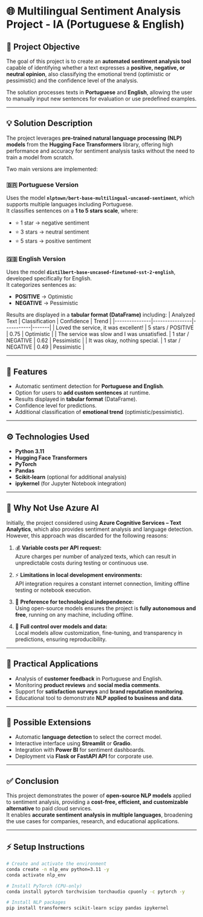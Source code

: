 # 🌐 Multilingual Sentiment Analysis Project - IA (Portuguese & English)

## 🎯 Project Objective
The goal of this project is to create an **automated sentiment analysis tool** capable of identifying whether a text expresses a **positive, negative, or neutral opinion**, also classifying the emotional trend (optimistic or pessimistic) and the confidence level of the analysis.

The solution processes texts in **Portuguese** and **English**, allowing the user to manually input new sentences for evaluation or use predefined examples.

---

## 💡 Solution Description
The project leverages **pre-trained natural language processing (NLP) models** from the **Hugging Face Transformers** library, offering high performance and accuracy for sentiment analysis tasks without the need to train a model from scratch.

Two main versions are implemented:

### 🇧🇷 Portuguese Version
Uses the model **`nlptown/bert-base-multilingual-uncased-sentiment`**, which supports multiple languages including Portuguese.  
It classifies sentences on a **1 to 5 stars scale**, where:
- ⭐ 1 star → negative sentiment  
- ⭐ 3 stars → neutral sentiment  
- ⭐ 5 stars → positive sentiment  

### 🇬🇧 English Version
Uses the model **`distilbert-base-uncased-finetuned-sst-2-english`**, developed specifically for English.  
It categorizes sentences as:
- **POSITIVE** → Optimistic  
- **NEGATIVE** → Pessimistic  

Results are displayed in a **tabular format (DataFrame)** including:
| Analyzed Text | Classification | Confidence | Trend |
|---------------|----------------|-----------|-------|
| Loved the service, it was excellent! | 5 stars / POSITIVE | 0.75 | Optimistic |
| The service was slow and I was unsatisfied. | 1 star / NEGATIVE | 0.62 | Pessimistic |
| It was okay, nothing special. | 1 star / NEGATIVE | 0.49 | Pessimistic |

---

## 🧩 Features
- Automatic sentiment detection for **Portuguese and English**.  
- Option for users to **add custom sentences** at runtime.  
- Results displayed in **tabular format** (DataFrame).  
- Confidence level for predictions.  
- Additional classification of **emotional trend** (optimistic/pessimistic).  

---

## ⚙️ Technologies Used
- **Python 3.11**  
- **Hugging Face Transformers**  
- **PyTorch**  
- **Pandas**  
- **Scikit-learn** (optional for additional analysis)  
- **ipykernel** (for Jupyter Notebook integration)  

---

## 💬 Why Not Use Azure AI
Initially, the project considered using **Azure Cognitive Services – Text Analytics**, which also provides sentiment analysis and language detection.  
However, this approach was discarded for the following reasons:

1. 💰 **Variable costs per API request:**  
   Azure charges per number of analyzed texts, which can result in unpredictable costs during testing or continuous use.

2. ⚡ **Limitations in local development environments:**  
   API integration requires a constant internet connection, limiting offline testing or notebook execution.

3. 🔐 **Preference for technological independence:**  
   Using open-source models ensures the project is **fully autonomous and free**, running on any machine, including offline.

4. 🧠 **Full control over models and data:**  
   Local models allow customization, fine-tuning, and transparency in predictions, ensuring reproducibility.

---

## 🚀 Practical Applications
- Analysis of **customer feedback** in Portuguese and English.  
- Monitoring **product reviews** and **social media comments**.  
- Support for **satisfaction surveys** and **brand reputation monitoring**.  
- Educational tool to demonstrate **NLP applied to business and data**.

---

## 🧩 Possible Extensions
- Automatic **language detection** to select the correct model.  
- Interactive interface using **Streamlit** or **Gradio**.  
- Integration with **Power BI** for sentiment dashboards.  
- Deployment via **Flask or FastAPI API** for corporate use.

---

## ✅ Conclusion
This project demonstrates the power of **open-source NLP models** applied to sentiment analysis, providing a **cost-free, efficient, and customizable alternative** to paid cloud services.  
It enables **accurate sentiment analysis in multiple languages**, broadening the use cases for companies, research, and educational applications.

---

## ⚡ Setup Instructions
```bash
# Create and activate the environment
conda create -n nlp_env python=3.11 -y
conda activate nlp_env

# Install PyTorch (CPU-only)
conda install pytorch torchvision torchaudio cpuonly -c pytorch -y

# Install NLP packages
pip install transformers scikit-learn scipy pandas ipykernel


